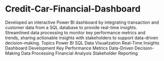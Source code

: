 # Credit-Car-Financial-Dashboard
Developed an interactive Power BI dashboard by integrating transaction and customer data from a SQL database to provide real-time insights. Streamlined data processing to monitor key performance metrics and trends, sharing actionable insights with stakeholders to support data-driven decision-making.
Topics
Power BI
SQL
Data Visualization
Real-Time Insights
Dashboard Development
Key Performance Metrics
Data-Driven Decision-Making
Data Processing
Financial Analysis
Stakeholder Reporting





